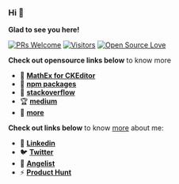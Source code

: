 ### Hi 👋

**Glad to see you here!**


[![PRs Welcome](https://img.shields.io/badge/PRs-welcome-brightgreen.svg?style=flat&logo=github)](https://github.com/anishmprasad) [![Visitors](https://visitor-badge.glitch.me/badge?page_id=anishmprasad.visitor-badge)](https://github.com/anishmprasad) [![Open Source Love](https://badges.frapsoft.com/os/v2/open-source.svg?v=103)](https://github.com/anishmprasad)


**Check out opensource links below** to know more

- :toolbox: **[MathEx for CKEditor](https://ckeditor.com/cke4/addon/MathEx)**
- :electric_plug: **[npm packages](https://www.npmjs.com/~anishmprasad)**
- :thread: **[stackoverflow](https://stackoverflow.com/users/2706355/anish-m-prasad)**
- :trophy: **[medium](https://medium.com/@anish.m.prasad)**
- :unicorn: **[more](https://github.com/anishmprasad)**


**Check out links below** to know [more](https://anishmprasad.com) about me:

- :link: **[Linkedin](https://ckeditor.com/cke4/addon/MathEx)**
- :bird: **[Twitter](https://ckeditor.com/cke4/addon/MathEx)**
- :link: **[Angelist](https://www.npmjs.com/~anishmprasad)**
- ⚡ **[Product Hunt](https://www.producthunt.com/@anish_m_prasad1)**




<!--
**anishmprasad/anishmprasad** is a ✨ _special_ ✨ repository because its `README.md` (this file) appears on your GitHub profile.

Here are some ideas to get you started:

- 🔭 I’m currently working on ...
- 🌱 I’m currently learning ...
- 👯 I’m looking to collaborate on ...
- 🤔 I’m looking for help with ...
- 💬 Ask me about ...
- 📫 How to reach me: ...
- 😄 Pronouns: ...
- ⚡ Fun fact: ...
-->
